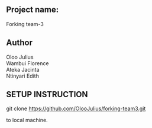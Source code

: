 
## Project name:

Forking team-3

## Author
Oloo Julius<br>
Wambui Florence<br>
Ateka Jacinta<br>
Ntinyari Edith<br>

## SETUP INSTRUCTION

git clone https://github.com/OlooJulius/forking-team3.git
 
to local machine.

